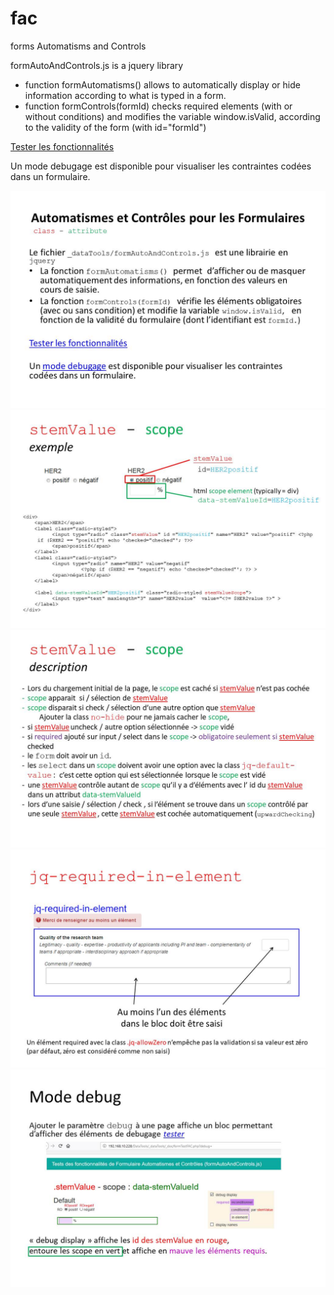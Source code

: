 # fac
forms Automatisms and Controls

formAutoAndControls.js is a jquery library
* function formAutomatisms() allows to automatically display or hide information according to what is typed in a form.
* function formControls(formId) checks required elements (with or without conditions) and modifies the variable window.isValid, according to the validity of the form (with id="formId") 

[Tester les fonctionnalités](http://v2belleville.eu/formTestFAC.php)

Un mode debugage est disponible pour visualiser les contraintes codées dans un formulaire.

![diapo 1](https://github.com/v2belleville/fac/blob/master/Diapositive1.JPG)
![diapo 2](https://github.com/v2belleville/fac/blob/master/Diapositive2.JPG)
![diapo 3](https://github.com/v2belleville/fac/blob/master/Diapositive3.JPG)
![diapo 4](https://github.com/v2belleville/fac/blob/master/Diapositive4.JPG)
![diapo 5](https://github.com/v2belleville/fac/blob/master/Diapositive5.JPG)
